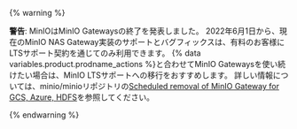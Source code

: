{% warning %}

**警告**: MinIOはMinIO Gatewaysの終了を発表しました。 2022年6月1日から、現在のMinIO NAS Gateway実装のサポートとバグフィックスは、有料のお客様にLTSサポート契約を通じてのみ利用できます。 {% data variables.product.prodname_actions %}と合わせてMinIO Gatewaysを使い続けたい場合は、MinIO LTSサポートへの移行をおすすめします。 詳しい情報については、minio/minioリポジトリの[Scheduled removal of MinIO Gateway for GCS, Azure, HDFS](https://github.com/minio/minio/issues/14331)を参照してください。

{% endwarning %}
